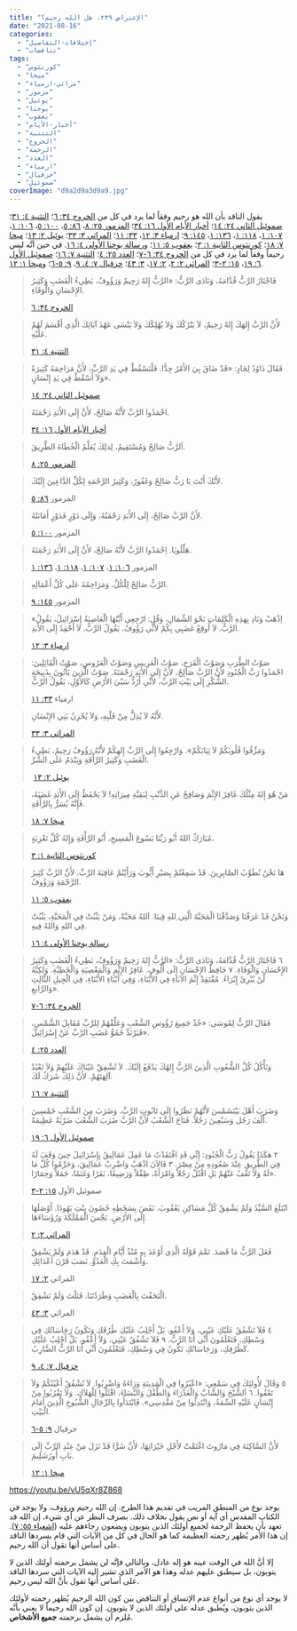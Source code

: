 ```yaml
---
title: "الإعتراض ٢٣٩، هل الله رحيم؟"
date: "2021-08-16"
categories: 
  - "إختلافات-التفاصيل"
  - "تناقضات"
tags: 
  - "كورنثوس"
  - "ميخا"
  - "مراثي-ارمياء"
  - "مزمور"
  - "يوئيل"
  - "يوحنا"
  - "يعقوب"
  - "أخبار-الأيام"
  - "التثنية"
  - "الخروج"
  - "الرحمة"
  - "العدد"
  - "ارمياء"
  - "حزقيال"
  - "صموئيل"
coverImage: "d9a2d9a3d9a9.jpg"
---
```


يقول الناقد بأن الله هو رحيم وفقاً لما يرد في كل من [الخروج ٣٤: ٦](https://my.bible.com/bible/101/EXO.34.6)؛ [التثنية ٤: ٣١](https://my.bible.com/bible/101/DEU.4.31)؛ [صموئيل الثاني ٢٤: ١٤](https://my.bible.com/bible/101/2SA.24.14)؛ [أخبار الأيام الأول ١٦: ٣٤](https://my.bible.com/bible/101/1CH.16.34)؛ [المزمور ٢٥: ٨](https://my.bible.com/bible/101/PSA.25.8)، [٨٦: ٥](https://my.bible.com/bible/101/PSA.86.5)، [١٠٠: ٥](https://my.bible.com/bible/101/PSA.100.5)، [١٠٦: ١](https://my.bible.com/bible/101/PSA.106.1)، [١٠٧: ١](https://my.bible.com/bible/101/PSA.107.1)، [١١٨: ١](https://my.bible.com/bible/101/PSA.118.1)، [١٣٦: ١](https://my.bible.com/bible/101/PSA.136.1)، [١٤٥: ٩](https://my.bible.com/bible/101/PSA.1459)؛ [ارمياء ٣: ١٢](https://my.bible.com/bible/101/PSA.3.12)، [٣٣: ١١](https://my.bible.com/bible/101/PSA.33.11)؛ [المراثي ٣: ٣٣](https://my.bible.com/bible/101/LAM.3.33)؛ [يوئيل ٢: ١٣](https://my.bible.com/bible/101/JOL.2.13)؛ [ميخا ٧: ١٨](https://my.bible.com/bible/101/MIC.7.18)؛ [كورنثوس الثانية ١: ٣](https://my.bible.com/bible/101/2CO.1.3)؛ [يعقوب ٥: ١١](https://my.bible.com/bible/101/JAS.5.11)؛ و[رسالة يوحنا الأولى ٤: ١٦](https://my.bible.com/bible/101/1JN.4.16). في حين أنَّه ليس رحيماً وفقاً لما يرد في كل من [الخروج ٣٤: ٦-٧](https://my.bible.com/bible/101/EXO.34.6-7)؛ [العدد ٢٥: ٤](https://my.bible.com/bible/101/NUM.25.4)؛ [التثنية ٧: ١٦](https://my.bible.com/bible/101/DEU.7.16)؛ [صموئيل الأول ٦: ١٩](https://my.bible.com/bible/101/1SA.6.19)، [١٥: ٢-٣](https://my.bible.com/bible/101/1SA.15.2-3)؛ [المراثي ٢: ٢](https://my.bible.com/bible/101/LAM.2.2)، [٢: ١٧](https://my.bible.com/bible/101/LAM.2.17)، [٣: ٤٣](https://my.bible.com/bible/101/LAM.3.43)؛ [حزقيال ٧: ٤، ٩](https://my.bible.com/bible/101/EZK.7.4,9)، [٩: ٥-٦](https://my.bible.com/bible/101/EZK.9.5-6)؛ و[ميخا ١: ١٢](https://my.bible.com/bible/101/MIC.1.12).

> فَاجْتَازَ الرَّبُّ قُدَّامَهُ، وَنَادَى الرَّبُّ: «الرَّبُّ إِلهٌ رَحِيمٌ وَرَؤُوفٌ، بَطِيءُ الْغَضَبِ وَكَثِيرُ الإِحْسَانِ وَالْوَفَاءِ.
> 
> [الخروج ٣٤: ٦](https://my.bible.com/bible/101/EXO.34.6)

> لأَنَّ الرَّبَّ إِلهَكَ إِلهٌ رَحِيمٌ، لاَ يَتْرُكُكَ وَلاَ يُهْلِكُكَ وَلاَ يَنْسَى عَهْدَ آبَائِكَ الَّذِي أَقْسَمَ لَهُمْ عَلَيْهِ.
> 
> [التثنية ٤: ٣١](https://my.bible.com/bible/101/DEU.4.31)

> فَقَالَ دَاوُدُ لِجَادٍ: «قَدْ ضَاقَ بِيَ الأَمْرُ جِدًّا. فَلْنَسْقُطْ فِي يَدِ الرَّبِّ، لأَنَّ مَرَاحِمَهُ كَثِيرَةٌ وَلاَ أَسْقُطْ فِي يَدِ إِنْسَانٍ».
> 
> [صموئيل الثاني ٢٤: ١٤](https://my.bible.com/bible/101/2SA.24.14)

> احْمَدُوا الرَّبَّ لأَنَّهُ صَالِحٌ، لأَنَّ إِلَى الأَبَدِ رَحْمَتَهُ.
> 
> [أخبار الأيام الأول ١٦: ٣٤](https://my.bible.com/bible/101/1CH.16.34)

> اَلرَّبُّ صَالِحٌ وَمُسْتَقِيمٌ، لِذلِكَ يُعَلِّمُ الْخُطَاةَ الطَّرِيقَ.
> 
> [المزمور ٢٥: ٨](https://my.bible.com/bible/101/PSA.25.8)

> لأَنَّكَ أَنْتَ يَا رَبُّ صَالِحٌ وَغَفُورٌ، وَكَثِيرُ الرَّحْمَةِ لِكُلِّ الدَّاعِينَ إِلَيْكَ.
> 
> المزمور [٨٦: ٥](https://my.bible.com/bible/101/PSA.86.5)

> لأَنَّ الرَّبَّ صَالِحٌ، إِلَى الأَبَدِ رَحْمَتُهُ، وَإِلَى دَوْرٍ فَدَوْرٍ أَمَانَتُهُ.
> 
> المزمور [١٠٠: ٥](https://my.bible.com/bible/101/PSA.100.5)

> هَلِّلُويَا. اِحْمَدُوا الرَّبَّ لأَنَّهُ صَالِحٌ، لأَنَّ إِلَى الأَبَدِ رَحْمَتَهُ.
> 
> المزمور [١٠٦: ١](https://my.bible.com/bible/101/PSA.106.1)، [١٠٧: ١](https://my.bible.com/bible/101/PSA.107.1)، [١١٨: ١](https://my.bible.com/bible/101/PSA.118.1)، [١٣٦: ١](https://my.bible.com/bible/101/PSA.136.1)

> الرَّبُّ صَالِحٌ لِلْكُلِّ، وَمَرَاحِمُهُ عَلَى كُلِّ أَعْمَالِهِ.
> 
> المزمور [١٤٥: ٩](https://my.bible.com/bible/101/PSA.1459)

> «اِذْهَبْ وَنَادِ بِهذِهِ الْكَلِمَاتِ نَحْوَ الشِّمَالِ، وَقُلِ: ارْجِعِي أَيَّتُهَا الْعَاصِيَةُ إِسْرَائِيلُ، يَقُولُ الرَّبُّ. لاَ أُوقِعُ غَضَبِي بِكُمْ لأَنِّي رَؤُوفٌ، يَقُولُ الرَّبُّ. لاَ أَحْقِدُ إِلَى الأَبَدِ.
> 
> [ارمياء ٣: ١٢](https://my.bible.com/bible/101/PSA.3.12)

> صَوْتُ الطَّرَبِ وَصَوْتُ الْفَرَحِ، صَوْتُ الْعَرِيسِ وَصَوْتُ الْعَرُوسِ، صَوْتُ الْقَائِلِينَ: احْمَدُوا رَبَّ الْجُنُودِ لأَنَّ الرَّبَّ صَالِحٌ، لأَنَّ إِلَى الأَبَدِ رَحْمَتَهُ. صَوْتُ الَّذِينَ يَأْتُونَ بِذَبِيحَةِ الشُّكْرِ إِلَى بَيْتِ الرَّبِّ، لأَنِّي أَرُدُّ سَبْيَ الأَرْضِ كَالأَوَّلِ، يَقُولُ الرَّبُّ.
> 
> ارمياء [٣٣: ١١](https://my.bible.com/bible/101/PSA.33.11)

> لأَنَّهُ لاَ يُذِلُّ مِنْ قَلْبِهِ، وَلاَ يُحْزِنُ بَنِي الإِنْسَانِ.
> 
> [المراثي ٣: ٣٣](https://my.bible.com/bible/101/LAM.3.33)

> وَمَزِّقُوا قُلُوبَكُمْ لاَ ثِيَابَكُمْ». وَارْجِعُوا إِلَى الرَّبِّ إِلهِكُمْ لأَنَّهُ رَؤُوفٌ رَحِيمٌ، بَطِيءُ الْغَضَبِ وَكَثِيرُ الرَّأْفَةِ وَيَنْدَمُ عَلَى الشَّرِّ.
> 
>  [يوئيل ٢: ١٣](https://my.bible.com/bible/101/JOL.2.13)

> مَنْ هُوَ إِلهٌ مِثْلُكَ غَافِرٌ الإِثْمَ وَصَافِحٌ عَنِ الذَّنْبِ لِبَقِيَّةِ مِيرَاثِهِ! لاَ يَحْفَظُ إِلَى الأَبَدِ غَضَبَهُ، فَإِنَّهُ يُسَرُّ بِالرَّأْفَةِ.
> 
> [ميخا ٧: ١٨](https://my.bible.com/bible/101/MIC.7.18)

> مُبَارَكٌ اللهُ أَبُو رَبِّنَا يَسُوعَ الْمَسِيحِ، أَبُو الرَّأْفَةِ وَإِلهُ كُلِّ تَعْزِيَةٍ،
> 
> [كورنثوس الثانية ١: ٣](https://my.bible.com/bible/101/2CO.1.3)

> هَا نَحْنُ نُطَوِّبُ الصَّابِرِينَ. قَدْ سَمِعْتُمْ بِصَبْرِ أَيُّوبَ وَرَأَيْتُمْ عَاقِبَةَ الرَّبِّ. لأَنَّ الرَّبَّ كَثِيرُ الرَّحْمَةِ وَرَؤُوفٌ.
> 
> [يعقوب ٥: ١١](https://my.bible.com/bible/101/JAS.5.11)

> وَنَحْنُ قَدْ عَرَفْنَا وَصَدَّقْنَا الْمَحَبَّةَ الَّتِي ِللهِ فِينَا. اَللهُ مَحَبَّةٌ، وَمَنْ يَثْبُتْ فِي الْمَحَبَّةِ، يَثْبُتْ فِي اللهِ وَاللهُ فِيهِ.
> 
> [رسالة يوحنا الأولى ٤: ١٦](https://my.bible.com/bible/101/1JN.4.16)

> ٦ فَاجْتَازَ الرَّبُّ قُدَّامَهُ، وَنَادَى الرَّبُّ: «الرَّبُّ إِلهٌ رَحِيمٌ وَرَؤُوفٌ، بَطِيءُ الْغَضَبِ وَكَثِيرُ الإِحْسَانِ وَالْوَفَاءِ. ٧ حَافِظُ الإِحْسَانِ إِلَى أُلُوفٍ. غَافِرُ الإِثْمِ وَالْمَعْصِيَةِ وَالْخَطِيَّةِ. وَلكِنَّهُ لَنْ يُبْرِئَ إِبْرَاءً. مُفْتَقِدٌ إِثْمَ الآبَاءِ فِي الأَبْنَاءِ، وَفِي أَبْنَاءِ الأَبْنَاءِ، فِي الْجِيلِ الثَّالِثِ وَالرَّابعِ».
> 
> [الخروج ٣٤: ٦-٧](https://my.bible.com/bible/101/EXO.34.6-7)

> فَقَالَ الرَّبُّ لِمُوسَى: «خُذْ جَمِيعَ رُؤُوسِ الشَّعْبِ وَعَلِّقْهُمْ لِلرَّبِّ مُقَابِلَ الشَّمْسِ، فَيَرْتَدَّ حُمُوُّ غَضَبِ الرَّبِّ عَنْ إِسْرَائِيلَ».
> 
> [العدد ٢٥: ٤](https://my.bible.com/bible/101/NUM.25.4)

> وَتَأْكُلُ كُلَّ الشُّعُوبِ الَّذِينَ الرَّبُّ إِلهُكَ يَدْفَعُ إِلَيْكَ. لاَ تُشْفِقْ عَيْنَاكَ عَلَيْهِمْ وَلاَ تَعْبُدْ آلِهَتَهُمْ، لأَنَّ ذلِكَ شَرَكٌ لَكَ.
> 
> [التثنية ٧: ١٦](https://my.bible.com/bible/101/DEU.7.16)

> وَضَرَبَ أَهْلَ بَيْتَشَمْسَ لأَنَّهُمْ نَظَرُوا إِلَى تَابُوتِ الرَّبِّ. وَضَرَبَ مِنَ الشَّعْبِ خَمْسِينَ أَلْفَ رَجُل وَسَبْعِينَ رَجُلاً. فَنَاحَ الشَّعْبُ لأَنَّ الرَّبَّ ضَرَبَ الشَّعْبَ ضَرْبَةً عَظِيمَةً.
> 
> [صموئيل الأول ٦: ١٩](https://my.bible.com/bible/101/1SA.6.19)

> ٢ هكَذَا يَقُولُ رَبُّ الْجُنُودِ: إِنِّي قَدِ افْتَقَدْتُ مَا عَمِلَ عَمَالِيقُ بِإِسْرَائِيلَ حِينَ وَقَفَ لَهُ فِي الطَّرِيقِ عِنْدَ صُعُودِهِ مِنْ مِصْرَ. ٣ فَالآنَ اذْهَبْ وَاضْرِبْ عَمَالِيقَ، وَحَرِّمُوا كُلَّ مَا لَهُ وَلاَ تَعْفُ عَنْهُمْ بَلِ اقْتُلْ رَجُلاً وَامْرَأَةً، طِفْلاً وَرَضِيعًا، بَقَرًا وَغَنَمًا، جَمَلاً وَحِمَارًا».
> 
> صموئيل الأول [١٥: ٢-٣](https://my.bible.com/bible/101/1SA.15.2-3)

> ابْتَلَعَ السَّيِّدُ وَلَمْ يَشْفِقْ كُلَّ مَسَاكِنِ يَعْقُوبَ. نَقَضَ بِسَخَطِهِ حُصُونَ بِنْتِ يَهُوذَا. أَوْصَلَهَا إِلَى الأَرْضِ. نَجَّسَ الْمَمْلَكَةَ وَرُؤَسَاءَهَا.
> 
> [المراثي ٢: ٢](https://my.bible.com/bible/101/LAM.2.2)

> فَعَلَ الرَّبُّ مَا قَصَدَ. تَمَّمَ قَوْلَهُ الَّذِي أَوْعَدَ بِهِ مُنْذُ أَيَّامِ الْقِدَمِ. قَدْ هَدَمَ وَلَمْ يَشْفِقْ وَأَشْمَتَ بِكِ الْعَدُوَّ. نَصَبَ قَرْنَ أَعْدَائِكِ.
> 
> المراثي [٢: ١٧](https://my.bible.com/bible/101/LAM.2.17)

> الْتَحَفْتَ بِالْغَضَبِ وَطَرَدْتَنَا. قَتَلْتَ وَلَمْ تَشْفِقْ.
> 
> المراثي [٣: ٤٣](https://my.bible.com/bible/101/LAM.3.43)

> ٤ فَلاَ تَشْفُقُ عَلَيْكِ عَيْنِي، وَلاَ أَعْفُو، بَلْ أَجْلِبُ عَلَيْكِ طُرُقَكِ وَتَكُونُ رَجَاسَاتُكِ فِي وَسْطِكِ، فَتَعْلَمُونَ أَنِّي أَنَا الرَّبُّ. ٩ فَلاَ تَشْفُقُ عَيْنِي، وَلاَ أَعْفُو، بَلْ أَجْلِبُ عَلَيْكِ كَطُرُقِكِ، وَرَجَاسَاتُكِ تَكُونُ فِي وَسْطِكِ، فَتَعْلَمُونَ أَنِّي أَنَا الرَّبُّ الضَّارِبُ.
> 
> [حزقيال ٧: ٤، ٩](https://my.bible.com/bible/101/EZK.7.4,9)

> ٥ وَقَالَ لأُولئِكَ فِي سَمْعِي: «اعْبُرُوا فِي الْمَدِينَةِ وَرَاءَهُ وَاضْرِبُوا. لاَ تُشْفُقْ أَعْيُنُكُمْ وَلاَ تَعْفُوا. ٦ اَلشَّيْخَ وَالشَّابَّ وَالْعَذْرَاءَ وَالطِّفْلَ وَالنِّسَاءَ، اقْتُلُوا لِلْهَلاَكِ. وَلاَ تَقْرُبُوا مِنْ إِنْسَانٍ عَلَيْهِ السِّمَةُ، وَابْتَدِئُوا مِنْ مَقْدِسِي». فَابْتَدَأُوا بِالرِّجَالِ الشُّيُوخِ الَّذِينَ أَمَامَ الْبَيْتِ.
> 
> حرقيال [٩: ٥-٦](https://my.bible.com/bible/101/EZK.9.5-6)

> لأَنَّ السَّاكِنَةَ فِي مَارُوثَ اغْتَمَّتْ لأَجْلِ خَيْرَاتِهَا، لأَنَّ شَرًّا قَدْ نَزَلَ مِنْ عِنْدِ الرَّبِّ إِلَى بَابِ أُورُشَلِيمَ.
> 
> [ميخا ١: ١٢](https://my.bible.com/bible/101/MIC.1.12)

https://youtu.be/vU5qXr8Z868

يوجد نوع من المنطق المريب في تقديم هذا الطرح. إن الله رحيم ورؤوف، ولا يوجد في الكتاب المقدس أي آية أو نص يقول بخلاف ذلك. بصرف النظر عن أي شيء، إن الله قد تعهد بأن يحفظ الرحمة لجميع أولئك الذين يتوبون ويضعون رجاءهم عليه ([اشعياء ٥٥: ٧](https://my.bible.com/bible/101/ISA.55.7)). إن هذا الأمر يُظهر رحمته العظيمة كما هو الحال في كل من الآيات التي قام بسردها الناقد على أساس أنها تقول أن الله رحيم.

إلا أنَّ الله في الوقت عينه هو إله عادل، وبالتالي فإنَّه لن يشمل برحمته أولئك الذين لا يتوبون، بل سيطبق عليهم عدله وهذا هو الأمر الذي تشير إليه الآيات التي سردها الناقد على أساس أنها تقول بأنَّ الله ليس رحيم. 

لا يوجد أي نوع من أنواع عدم الإتساق أو التناقض بين كون الله الرحيم يُظهر رحمته لأولئك الذين يتوبون، ويُطبق عدله على أولئك الذين لا يتوبون. إن كَون الله رحيماً لا يعني بأنَّه مُلزم أن يشمل برحمته **جميع الأشخاص**.
